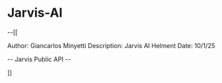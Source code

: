 # Jarvis-AI

--[[

Author: Giancarlos Minyetti
Description: Jarvis AI Helment 
Date: 10/1/25



-- Jarvis Public API -- 



]]


